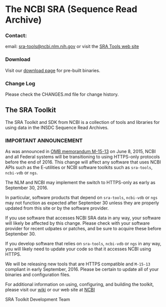 # The NCBI SRA (Sequence Read Archive)

### Contact:
email: sra-tools@ncbi.nlm.nih.gov
or visit the [SRA Tools web site](http://ncbi.github.io/sra-tools)

### Download
Visit our [download page](https://github.com/ncbi/sra-tools/wiki/Downloads) for pre-built binaries.

### Change Log
Please check the CHANGES.md file for change history.

## The SRA Toolkit
The SRA Toolkit and SDK from NCBI is a collection of tools and libraries for
using data in the INSDC Sequence Read Archives.

### IMPORTANT ANNOUNCEMENT
As was announced in [OMB memorandum M-15-13](https://www.whitehouse.gov/sites/default/files/omb/memoranda/2015/m-15-13.pdf) on June 8, 2015, NCBI and all Federal systems will be transitioning to using HTTPS-only protocols before the end of 2016. This change will affect any software that uses NCBI APIs such as the E-utilities or NCBI software toolkits such as `sra-tools`, `ncbi-vdb` or `ngs`.

The NLM and NCBI may implement the switch to HTTPS-only as early as September 30, 2016.

In particular, software products that depend on `sra-tools`, `ncbi-vdb` or `ngs` may not function as expected after September 30 unless they are properly updated from this site or by the software provider.

If you use software that accesses NCBI SRA data in any way, your software will likely be affected by this change. Please check with your software provider for recent udpates or patches, and be sure to acquire these before September 30.
 
If you develop software that relies on `sra-tools`, `ncbi-vdb` or `ngs` in any way, you will likely need to update your code so that it accesses NCBI using HTTPS.

We will be releasing new tools that are HTTPS compatible and `M-15-13` compliant in early September, 2016. Please be certain to update all of your binaries and configuration files.

For additional information on using, configuring, and building the toolkit,
please visit our [wiki](https://github.com/ncbi/sra-tools/wiki)
or our web site at [NCBI](http://www.ncbi.nlm.nih.gov/Traces/sra/?view=toolkit_doc)


SRA Toolkit Development Team
